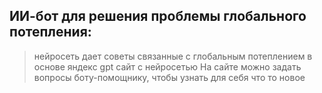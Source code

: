 ## ИИ-бот для решения проблемы глобального потепления:
> нейросеть дает советы связанные с глобальным потеплением
> в основе яндекс gpt
> сайт с нейросетью
> На сайте можно задать вопросы боту-помощнику, чтобы узнать для себя что то новое